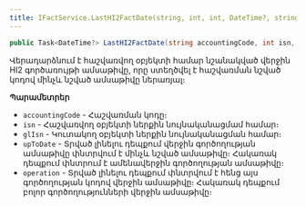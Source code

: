 ```yaml
---
title: IFactService.LastHI2FactDate(string, int, int, DateTime?, string) մեթոդ
---
```


```c#
public Task<DateTime?> LastHI2FactDate(string accountingCode, int isn, int glIsn, DateTime? upToDate, string operation = "");
```

Վերադարձնում է հաշվառվող օբյեկտի համար նշանակված վերջին HI2 գործառույթի ամսաթիվը, որը ստեղծվել է հաշվառման նշված կոդով մինչև նշված ամսաթիվը ներառյալ։

**Պարամետրեր**

* `accountingCode` - Հաշվառման կոդը։
* `isn` - Հաշվառվող օբյեկտի ներքին նույնականացմամ համար։
* `glIsn` - Կուտակող օբյեկտի ներքին նույնականացման համար։
* `upToDate` - Տրված լինելու դեպքում վերջին գործողության ամսաթիվը փնտրվում է մինչև նշված ամսաթիվը։ 
  Հակառակ դեպքում փնտրում է ամենավերջին գործողության ամսաթիվը։
* `operation` - Տրված լինելու դեպքում փնտրվում է հենց այս գործողության կոդով վերջին ամսաթիվը։ 
  Հակառակ դեպքում բոլոր գործողությունների վերջին ամսաթիվը։
